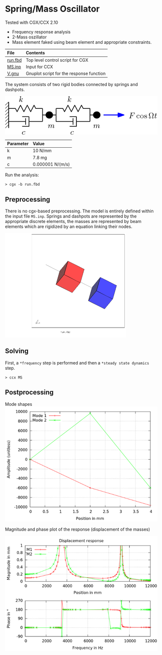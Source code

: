 # Spring/Mass Oscillator
Tested with CGX/CCX 2.10

+ Frequency response analysis
+ 2-Mass oszillator
+ Mass element faked using beam element and appropriate constraints.

| File                     | Contents                        |
| :-------------           | :-------------                  |
| [run.fbd](pre.fbd)       | Top level control script for CGX|
| [MS.inp](MS.inp)         | Input for CCX                   |
| [V.gnu](V.gnu)           | Gnuplot script for the response function  |

The system consists of two rigid bodies connected by springs and dashpots.

![](System.png)

| Parameter                | Value           |
| :-------------           | :-------------  |
| k                        | 10 N/mm         |
| m                        | 7.8 mg          |
| c                        | 0.000001 N/(m/s)|

Run the analysis:
```
> cgx -b run.fbd
```

## Preprocessing

There is no cgx-based preprocessing. The model is entirely defined within the input file `MS.inp`.
Springs and dashpots are represented by the appropriate discrete elements,
the masses are represented by beam elements which are rigidized by an equation linking their nodes.

<img src="mesh.png" width=400>

## Solving

First, a `*frequency` step is performed and then a `*steady state dynamics` step.
```
> ccx MS
```
## Postprocessing

Mode shapes
<img src="modes.png">


Magnitude and phase plot of the response (displacement of the masses)

<img src="V.png">

